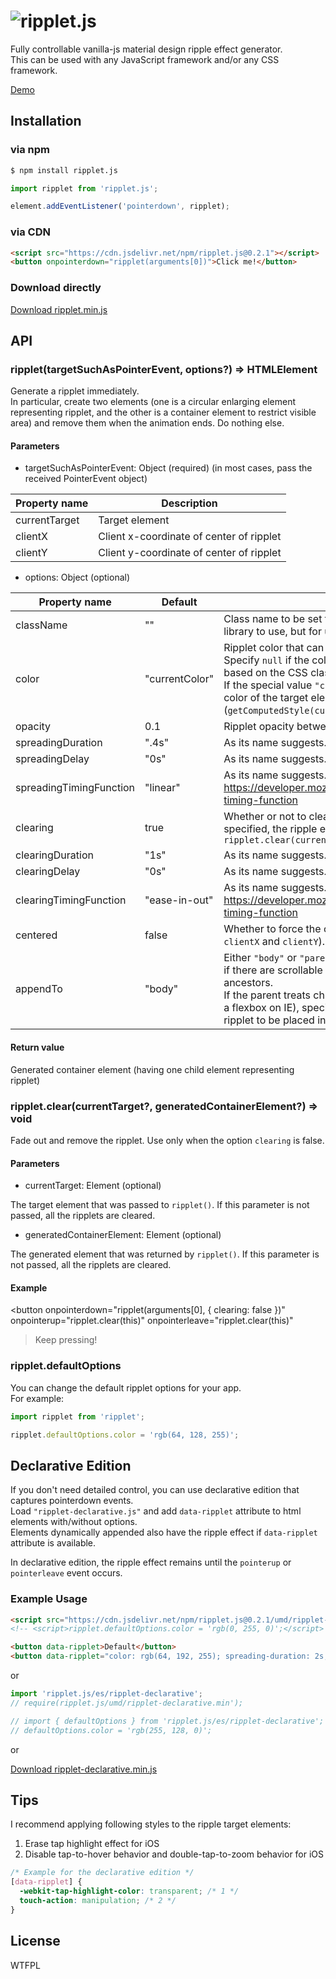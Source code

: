# ![ripplet.js](https://luncheon.github.io/ripplet.js/logo.gif)

Fully controllable vanilla-js material design ripple effect generator.  
This can be used with any JavaScript framework and/or any CSS framework.

[Demo](https://luncheon.github.io/ripplet.js/demo/)  


## Installation

### via npm

```bash
$ npm install ripplet.js
```

```javascript
import ripplet from 'ripplet.js';

element.addEventListener('pointerdown', ripplet);
```

### via CDN

```html
<script src="https://cdn.jsdelivr.net/npm/ripplet.js@0.2.1"></script>
<button onpointerdown="ripplet(arguments[0])">Click me!</button>
```

### Download directly

<a target="_blank" download="ripplet.min.js" href="https://cdn.jsdelivr.net/npm/ripplet.js@0.2.1/umd/ripplet.min.js">Download ripplet.min.js</a>


## API

### ripplet(targetSuchAsPointerEvent, options?) => HTMLElement

Generate a ripplet immediately.  
In particular, create two elements (one is a circular enlarging element representing ripplet, and the other is a container element to restrict visible area) and remove them when the animation ends. Do nothing else.

#### Parameters

* targetSuchAsPointerEvent: Object (required) (in most cases, pass the received PointerEvent object)

| Property name           | Description                              |
| ----------------------- | ---------------------------------------- |
| currentTarget           | Target element                           |
| clientX                 | Client x-coordinate of center of ripplet |
| clientY                 | Client y-coordinate of center of ripplet |

* options: Object (optional)

| Property name           | Default        | Description           |
| ----------------------- | -------------- | --------------------- |
| className               | ""             | Class name to be set for the ripplet element (not for this library to use, but for user to style that element) |
| color                   | "currentColor" | Ripplet color that can be interpreted by browsers. Specify `null` if the color or image of the ripple effect is based on the CSS className above.<br>If the special value `"currentColor"` is specified, the text color of the target element (`getComputedStyle(currentTarget).color`) is used. |
| opacity                 | 0.1            | Ripplet opacity between 0 and 1. |
| spreadingDuration       | ".4s"          | As its name suggests. |
| spreadingDelay          | "0s"           | As its name suggests. |
| spreadingTimingFunction | "linear"       | As its name suggests. See https://developer.mozilla.org/docs/Web/CSS/transition-timing-function |
| clearing                | true           | Whether or not to clear automatically. If `false` is specified, the ripple effect should be cleared using `ripplet.clear(currentTarget)` |
| clearingDuration        | "1s"           | As its name suggests. |
| clearingDelay           | "0s"           | As its name suggests. |
| clearingTimingFunction  | "ease-in-out"  | As its name suggests. See https://developer.mozilla.org/docs/Web/CSS/transition-timing-function  |
| centered                | false          | Whether to force the origin centered (and ignore `clientX` and `clientY`). |
| appendTo                | "body"         | Either `"body"` or `"parent"`. Consider specifying `"parent"` if there are scrollable ancestors or `position: fixed` ancestors.<br>If the parent treats children as special (e.g. the parent is a flexbox on IE), specifying `"parent"` may cause the ripplet to be placed incorrectly. |

#### Return value

Generated container element (having one child element representing ripplet)


### ripplet.clear(currentTarget?, generatedContainerElement?) => void

Fade out and remove the ripplet. Use only when the option `clearing` is false.

#### Parameters

* currentTarget: Element (optional)

The target element that was passed to `ripplet()`. If this parameter is not passed, all the ripplets are cleared.

* generatedContainerElement: Element (optional)

The generated element that was returned by `ripplet()`. If this parameter is not passed, all the ripplets are cleared.

#### Example

<script src="https://cdn.jsdelivr.net/npm/ripplet.js@0.2.1"></script>
<button
  onpointerdown="ripplet(arguments[0], { clearing: false })"
  onpointerup="ripplet.clear(this)"
  onpointerleave="ripplet.clear(this)"
>Keep pressing!</button>


### ripplet.defaultOptions

You can change the default ripplet options for your app.  
For example:

```javascript
import ripplet from 'ripplet';

ripplet.defaultOptions.color = 'rgb(64, 128, 255)';
```


## Declarative Edition

If you don't need detailed control, you can use declarative edition that captures pointerdown events.  
Load `"ripplet-declarative.js"` and add `data-ripplet` attribute to html elements with/without options.  
Elements dynamically appended also have the ripple effect if `data-ripplet` attribute is available.

In declarative edition, the ripple effect remains until the `pointerup` or `pointerleave` event occurs.

### Example Usage

```html
<script src="https://cdn.jsdelivr.net/npm/ripplet.js@0.2.1/umd/ripplet-declarative.min.js"></script>
<!-- <script>ripplet.defaultOptions.color = 'rgb(0, 255, 0)';</script> -->

<button data-ripplet>Default</button>
<button data-ripplet="color: rgb(64, 192, 255); spreading-duration: 2s; clearing-delay: 1.8s;">Sky Blue Slow</button>
```

or

```javascript
import 'ripplet.js/es/ripplet-declarative';
// require(ripplet.js/umd/ripplet-declarative.min');

// import { defaultOptions } from 'ripplet.js/es/ripplet-declarative';
// defaultOptions.color = 'rgb(255, 128, 0)';
```

or

<a target="_blank" download="ripplet-declarative.min.js" href="https://cdn.jsdelivr.net/npm/ripplet.js@0.2.1/umd/ripplet-declarative.min.js">Download ripplet-declarative.min.js</a>


## Tips

I recommend applying following styles to the ripple target elements:

1. Erase tap highlight effect for iOS
2. Disable tap-to-hover behavior and double-tap-to-zoom behavior for iOS

```css
/* Example for the declarative edition */
[data-ripplet] {
  -webkit-tap-highlight-color: transparent; /* 1 */
  touch-action: manipulation; /* 2 */
}
```

## License

WTFPL
